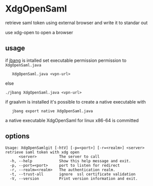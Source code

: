 # XdgOpenSaml
retrieve saml token using external browser and write it to standar out

use xdg-open to open a browser

## usage
if [jbang](https://www.jbang.dev/) is intalled set executable permission permission to `XdgOpenSaml.java` 
```
   XdgOpenSaml.java <vpn-url> 
```
else
```
./jbang XdgOpenSaml.java <vpn-url> 
```
if graalvm is installed it's possible to create a native executable with
```
   jbang export native XdgOpenSaml.java 
```
a native executable XdgOpenSaml for linux x86-64 is committed 

## options

```
Usage: XdgOpenSamlgit [-htV] [-p=<port>] [-r=<realm>] <server>
retrieve saml token with xdg open
      <server>          The server to call
  -h, --help            Show this help message and exit.
  -p, --port=<port>     port to listen for redirect
  -r, --realm=<realm>   The authentication realm.
  -t, --trust-all       ignore  ssl certificate validation
  -V, --version         Print version information and exit.
```
